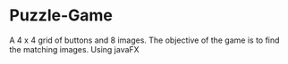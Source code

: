 # Puzzle-Game
A 4 x 4 grid of buttons and 8 images. The objective of the game is to find the matching images. Using javaFX
